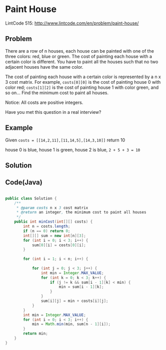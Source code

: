 Paint House
===========

LintCode 515: http://www.lintcode.com/en/problem/paint-house/

Problem
-------

There are a row of n houses, each house can be painted with one of the three colors: red, blue or green. The cost of painting each house with a certain color is different. You have to paint all the houses such that no two adjacent houses have the same color.

The cost of painting each house with a certain color is represented by a n x 3 cost matrix. For example, ``costs[0][0]`` is the cost of painting house 0 with color red; ``costs[1][2]`` is the cost of painting house 1 with color green, and so on... Find the minimum cost to paint all houses.


Notice: All costs are positive integers.

Have you met this question in a real interview?

Example
-------

Given ``costs = [[14,2,11],[11,14,5],[14,3,10]]`` return 10

house 0 is blue, house 1 is green, house 2 is blue, ``2 + 5 + 3 = 10``

Solution
--------


Code(Java)
----------

```java

public class Solution {
    /**
     * @param costs n x 3 cost matrix
     * @return an integer, the minimum cost to paint all houses
     */
    public int minCost(int[][] costs) {
        int n = costs.length;
        if (n == 0) return 0;
        int[][] sum = new int[n][3];
        for (int i = 0; i < 3; i++) {
            sum[0][i] = costs[0][i];
        }
        
        for (int i = 1; i < n; i++) {
            
            for (int j = 0; j < 3; j++) {
                int min = Integer.MAX_VALUE;
                for (int k = 0; k < 3; k++) {
                    if (j != k && sum[i - 1][k] < min) {
                        min = sum[i - 1][k];
                    }
                }
                sum[i][j] = min + costs[i][j];
            }
        }
        int min = Integer.MAX_VALUE;
        for (int i = 0; i < 3; i++) {
            min = Math.min(min, sum[n - 1][i]);
        }
        return min;
    }
}

```